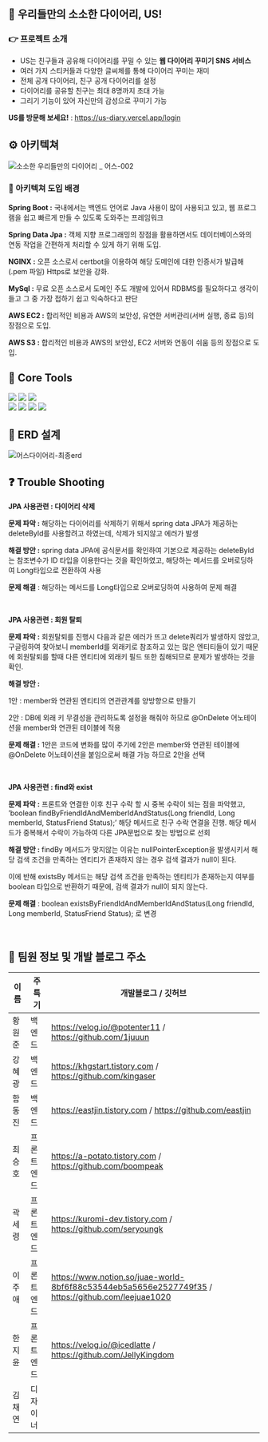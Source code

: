 ## 📕 우리들만의 소소한 다이어리, US!

### 👉 프로젝트 소개
- US는 친구들과 공유해 다이어리를 꾸밀 수 있는 **웹 다이어리 꾸미기 SNS 서비스** 
- 여러 가지 스티커들과 다양한 글씨체를 통해 다이어리 꾸미는 재미
- 전체 공개 다이어리, 친구 공개 다이어리를 설정
- 다이어리를 공유할 친구는 최대 8명까지 초대 가능
- 그리기 기능이 있어 자신만의 감성으로 꾸미기 가능


**US를 방문해 보세요!** : https://us-diary.vercel.app/login

## ⚙ 아키텍쳐
![소소한 우리들만의 다이어리 _ 어스-002](https://user-images.githubusercontent.com/122272525/232308813-85a3aefb-81f6-4d67-8b6f-90638a2f85ac.png)

### 📑 아키텍쳐 도입 배경
**Spring Boot :** 국내에서는 백엔드 언어로 Java 사용이 많이 사용되고 있고, 웹 프로그램을 쉽고 빠르게 만들 수 있도록 도와주는 프레임워크  

**Spring Data Jpa :** 객체 지향 프로그래밍의 장점을 활용하면서도 데이터베이스와의 연동 작업을 간편하게 처리할 수 있게 하기 위해 도입.

**NGINX :** 오픈 소스로서 certbot을 이용하여 해당 도메인에 대한 인증서가 발급해(.pem 파일) Https로 보안을 강화.

**MySql :** 무료 오픈 소스로서 도메인 주도 개발에 있어서 RDBMS를 필요하다고 생각이 들고 그 중 가장 접하기 쉽고 익숙하다고 판단

**AWS EC2 :** 합리적인 비용과 AWS의 보안성, 유연한 서버관리(서버 실행, 종료 등)의 장점으로 도입.

**AWS S3 :** 합리적인 비용과 AWS의 보안성, EC2 서버와 연동이 쉬움 등의 장점으로 도입.


## 🔧 Core Tools
 <img src="https://img.shields.io/badge/Spring-green?style=for-the-badge&logo=Spring&logoColor=#6DB33F"> <img src="https://img.shields.io/badge/Spring Boot-green?style=for-the-badge&logo=Spring Boot&logoColor=#6DB33F"> <img src="https://img.shields.io/badge/Spring Security-green?style=for-the-badge&logo=Spring Security&logoColor=#6DB33F">
<br/>
<img src="https://img.shields.io/badge/MySQL-4479A1?style=for-the-badge&logo=MySQL&logoColor=white"/>  <img src="https://img.shields.io/badge/Amazon RDS-527FFF?style=for-the-badge&logo=Amazon RDS&logoColor=white"/> <img src="https://img.shields.io/badge/Amazon EC2-FF9900?style=for-the-badge&logo=Amazon EC2&logoColor=white"/> <img src="https://img.shields.io/badge/Amazon%20S3-FF9900?style=for-the-badge&logo=Amazon%20S3&logoColor=white"/> 


## 📐 ERD 설계
![어스다이어리-최종erd](https://user-images.githubusercontent.com/122272525/232308744-510a9916-2c27-452c-b26f-bdc1edc4e5a0.PNG)


## ❓ Trouble Shooting
**JPA 사용관련 : 다이어리 삭제**

**문제 파악 :** 해당하는 다이어리를 삭제하기 위해서 spring data JPA가 제공하는 deleteById를 사용할려고 하였는데, 삭제가 되지않고 에러가 발생

**해결 방안 :** spring data JPA에 공식문서를 확인하여 기본으로 제공하는 deleteById는 참조변수가 ID 타입을 이용한다는 것을 확인하였고, 해당하는 메서드를 오버로딩하여 Long타입으로 전환하여 사용

**문제 해결** : 해당하는 메서드를 Long타입으로 오버로딩하여 사용하여 문제 해결

<br>

**JPA 사용관련 : 회원 탈퇴**

**문제 파악 :** 회원탈퇴를 진행시 다음과 같은 에러가 뜨고 delete쿼리가 발생하지 않았고, 구글링하여 찾아보니 memberId를 외래키로 참조하고 있는 많은 엔티티들이 있기 때문에 회원탈퇴를 할때 다른 엔티티에 외래키 필드 또한 침해되므로 문제가 발생하는 것을 확인. 

**해결 방안 :** 

1안 : member와 연관된 엔티티의 연관관계를 양방향으로 만들기

2안 : DB에 외래 키 무결성을 관리하도록 설정을 해줘야 하므로 @OnDelete 어노테이션을 member와 연관된 테이블에 적용

**문제 해결 :** 1안은 코드에 변화를 많이 주기에 2안은 member와 연관된 테이블에 @OnDelete 어노테이션을 붙임으로써 해결 가능 하므로 2안을 선택

<br>

**JPA 사용관련 : find와 exist**

**문제 파악 :** 프론트와 연결한 이후 친구 수락 할 시 중복 수락이 되는 점을 파악했고,  
’boolean findByFriendIdAndMemberIdAndStatus(Long friendId, Long memberId, StatusFriend Status);’ 해당 메서드로 친구 수락 연결을 진행. 해당 메서드가 중복해서 수락이 가능하여 다른 JPA문법으로 찾는 방법으로 선회

**해결 방안 :** findBy 메서드가 맞지않는 이유는 nullPointerException을 발생시키서 해당 검색 조건을 만족하는 엔티티가 존재하지 않는 경우 검색 결과가 null이 된다.

이에 반해 existsBy 메서드는 해당 검색 조건을 만족하는 엔티티가 존재하는지 여부를 boolean 타입으로 반환하기 때문에, 검색 결과가 null이 되지 않는다.

**문제 해결** :  boolean existsByFriendIdAndMemberIdAndStatus(Long friendId, Long memberId, StatusFriend Status); 로 변경

<br>


## 👫 팀원 정보 및 개발 블로그 주소

| 이름 | 주특기 | 개발블로그 / 깃허브 |
| --- | --- | --- |
| 황원준 |백엔드| https://velog.io/@potenter11 / https://github.com/1juuun |
| 강혜광 |백엔드| https://khgstart.tistory.com / https://github.com/kingaser |
| 함동진 |백엔드| https://eastjin.tistory.com / https://github.com/eastjin |
| 최승호 |프론트엔드| https://a-potato.tistory.com / https://github.com/boompeak |
| 곽세령 |프론트엔드| https://kuromi-dev.tistory.com / https://github.com/seryoungk |
| 이주애 |프론트엔드| https://www.notion.so/juae-world-8bf6f88c53544eb5a5656e2527749f35 / https://github.com/leejuae1020 |
| 한지윤 |프론트엔드| https://velog.io/@icedlatte / https://github.com/JellyKingdom |
| 김채연 |디자이너|  |

